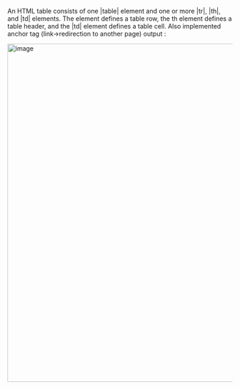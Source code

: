 An HTML table consists of one |table| element and one or more |tr|, |th|, and |td| elements.
The <tr> element defines a table row, the th element defines a table header, and the |td| element defines a table cell.
Also implemented anchor tag (link->redirection to another page)
output :

<img width="758" alt="image" src="https://github.com/LEKHASELVARAJU/Table-cricket-/assets/108514177/e87eeb70-0565-4998-8575-15d0b8f9779c">


